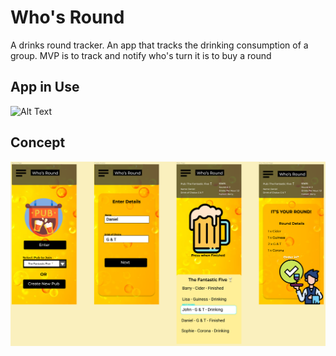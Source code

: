 <h1 id='Title'>Who's Round</h1>

A drinks round tracker. An app that tracks the drinking consumption of a group. MVP is to track and notify who's turn it is to buy a round

<h2 id='app'>App in Use</h2>

![Alt Text](client/assets/vidgif.gif)

<h2 id='wireframes'>Concept</h2>

![responsive-page](client/assets/wireframes.PNG)

